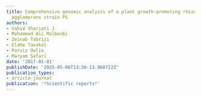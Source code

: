 ```yaml
---
title: Comprehensive genomic analysis of a plant growth-promoting rhizobacterium Pantoea
  agglomerans strain P5
authors:
- Vahid Shariati J
- Mohammad Ali Malboobi
- Zeinab Tabrizi
- Elahe Tavakol
- Parviz Owlia
- Maryam Safari
date: '2017-01-01'
publishDate: '2025-05-06T13:56:13.968722Z'
publication_types:
- article-journal
publication: '*Scientific reports*'
---
```


